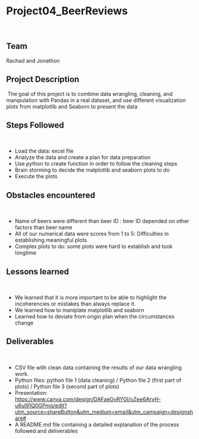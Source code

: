 # Project04_BeerReviews
​
## Team 
Rachad and Jonathon
​
## Project Description
​
The goal of this project is to combine data wrangling, cleaning, and manipulation with Pandas in a real dataset, and use different visualization plots from matplotlib and Seaborn to present the data 
​
## Steps Followed 
​
- Load the data: excel file
- Analyze the data and create a plan for data preparation
- Use python to create function in order to follow the cleaning steps
- Brain storming to decide the matplotlib and seaborn plots to do
- Execute the plots
​
## Obstacles encountered 
​
- Name of beers were different than beer ID : beer ID depended on other factors than beer name
- All of our numerical data were scores from 1 to 5: Difficulties in establishing meaningful plots
- Complex plots to do: some plots were hard to establish and took longtime
​
## Lessons learned 
​
- We learned that it is more important to be able to highlight the incoherencies or mistakes than always replace it. 
- We learned how to maniplate matplotlib and seaborn
- Learned how to deviate from origin plan when the circumstances change
​
## Deliverables
​
- CSV file with clean data containing the results of our data wrangling work.
- Python files: python file 1 (data cleaning) / Python file 2 (first part of plots) / Python file 3 (second part of plots)
- Presentation: https://www.canva.com/design/DAFaeGvRYGI/oZee6ArvH-u6ul91Q0GPmg/edit?utm_source=shareButton&utm_medium=email&utm_campaign=designshare#
- A README.md file containing a detailed explanation of the process followed and deliverables
